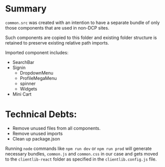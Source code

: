 # Summary

`common.src` was created with an intention to have a separate bundle of only those components that are used in non-DCP sites.

Such components are copied to this folder and existing folder structure is retained to preserve existing relative path imports.

Imported component includes:

- SearchBar
- Signin
    - DropdownMenu
    - ProfileMegaMenu
    - spinner
    - Widgets
- Mini Cart

# Technical Debts:

- Remove unused files from all components.
- Remove unused imports
- Clean up package.json

Running `node` commands like `npm run dev` or `npm run prod` will generate necessary bundles, `common.js` and `common.css` in our case and gets moved to the `clientlib-react` folder as specified in the `clientlib.config.js` file.
